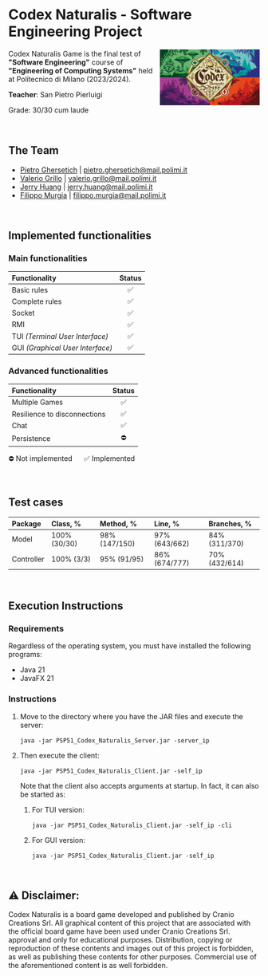 # Codex Naturalis - Software Engineering Project

<img src="CodexNaturalis/src/main/resources/it/polimi/ingsw/images/background/CodexNaturalisBackground.jpg" width="200" align="right" />

Codex Naturalis Game is the final test of **"Software Engineering"** course of **"Engineering of Computing Systems"** held at Politecnico di Milano (2023/2024).

**Teacher**: San Pietro Pierluigi

Grade: 30/30 cum laude

&nbsp;
## The Team
* [Pietro Ghersetich](https://github.com/PietroGhersetich) | pietro.ghersetich@mail.polimi.it
* [Valerio Grillo](https://github.com/Valegrl) | valerio.grillo@mail.polimi.it
* [Jerry Huang](https://github.com/polimiJHuang) | jerry.huang@mail.polimi.it
* [Filippo Murgia](https://github.com/filippomurgia) | filippo.murgia@mail.polimi.it

&nbsp;
## Implemented functionalities

### Main functionalities
| Functionality                    | Status |
|:---------------------------------|:------:|
| Basic rules                      |   ✅    |
| Complete rules                   |   ✅    |
| Socket                           |   ✅    |
| RMI                              |   ✅    |
| TUI _(Terminal User Interface)_  |   ✅    |
| GUI _(Graphical User Interface)_ |   ✅    |

### Advanced functionalities
| Functionality                | Status |
|:-----------------------------|:------:|
| Multiple Games               |   ✅    |
| Resilience to disconnections |   ✅    |
| Chat                         |   ✅    |
| Persistence                  |   ⛔    |


⛔ Not implemented &nbsp;&nbsp;&nbsp;&nbsp; ✅ Implemented

&nbsp;
## Test cases
| Package    | Class, %     | Method, %     | Line, %       | Branches, %   |
|:-----------|:-------------|:--------------|:--------------|:--------------|
| Model      | 100% (30/30) | 98% (147/150) | 97% (643/662) | 84% (311/370) |
| Controller | 100% (3/3)   | 95% (91/95)   | 86% (674/777) | 70% (432/614) |

&nbsp;
## Execution Instructions

### Requirements

Regardless of the operating system, you must have installed the following programs:
- Java 21
- JavaFX 21

### Instructions
1. Move to the directory where you have the JAR files and execute the server:
    ```shell
    java -jar PSP51_Codex_Naturalis_Server.jar -server_ip
    ```
2. Then execute the client:
    ```shell
    java -jar PSP51_Codex_Naturalis_Client.jar -self_ip
    ```

   Note that the client also accepts arguments at startup. In fact, it can also be started as:
    1. For TUI version:

        ```shell
        java -jar PSP51_Codex_Naturalis_Client.jar -self_ip -cli 
        ```
    2. For GUI version:

        ```shell
        java -jar PSP51_Codex_Naturalis_Client.jar -self_ip
        ```

&nbsp;
## ⚠️ Disclaimer:

Codex Naturalis is a board game developed and published by Cranio Creations Srl. All graphical content of this project that are associated with the official board game have been used under Cranio Creations Srl. approval and only for educational purposes. Distribution, copying or reproduction of these contents and images out of this project is forbidden, as well as publishing these contents for other purposes. Commercial use of the aforementioned content is as well forbidden.
